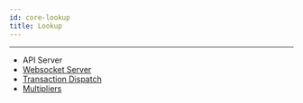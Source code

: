 ```yaml
---
id: core-lookup
title: Lookup
---
```


---

- API Server
- [Websocket Server](core-websocket-server.md)
- [Transaction Dispatch](core-transaction-dispatch.md)
- [Multipliers](core-multipliers.md)
